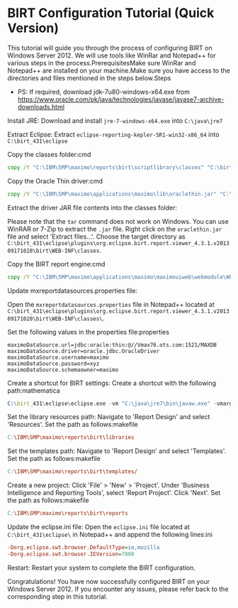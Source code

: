 # BIRT Configuration Tutorial (Quick Version)

This tutorial will guide you through the process of configuring BIRT on Windows Server 2012. We will use tools like WinRar and Notepad++ for various steps in the process.PrerequisitesMake sure WinRar and Notepad++ are installed on your machine.Make sure you have access to the directories and files mentioned in the steps below.Steps

- PS: If required, download jdk-7u80-windows-x64.exe from https://www.oracle.com/pk/java/technologies/javase/javase7-archive-downloads.html


Install JRE: Download and install ```jre-7-windows-x64.exe``` into ```C:\java\jre7```

Extract Eclipse: Extract ```eclipse-reporting-kepler-SR1-win32-x86_64``` into ```C:\birt_431\eclipse```

Copy the classes folder:cmd
```cmd
copy /Y "C:\IBM\SMP\maximo\reports\birt\scriptlibrary\classes" "C:\birt_431\eclipse\plugins\org.eclipse.birt.report.viewer_4.3.1.v201309171028\birt\WEB-INF\"
```

Copy the Oracle Thin driver:cmd
```cmd
copy /Y "C:\IBM\SMP\maximo\applications\maximo\lib\oraclethin.jar" "C:\birt_431\eclipse\plugins\org.eclipse.birt.report.viewer_4.3.1.v201309171028\birt\WEB-INF\lib\"
```

Extract the driver JAR file contents into the classes folder:

Please note that the ```tar``` command does not work on Windows. You can use WinRAR or 7-Zip to extract the ```.jar``` file. Right click on the ```oraclethin.jar``` file and select 'Extract files...'. Choose the target directory as ```C:\birt_431\eclipse\plugins\org.eclipse.birt.report.viewer_4.3.1.v201309171028\birt\WEB-INF\classes```.

Copy the BIRT report engine:cmd
```cmd
copy /Y "C:\IBM\SMP\maximo\applications\maximo\maximouiweb\webmodule\WEB-INF\birt\platform\plugins\org.eclipse.birt.report.engine_4.3.1.v201309161141.jar" "C:\birt_431\eclipse\plugins\"
```

Update mxreportdatasources.properties file:

Open the ```mxreportdatasources.properties``` file in Notepad++ located at ```C:\birt_431\eclipse\plugins\org.eclipse.birt.report.viewer_4.3.1.v201309171028\birt\WEB-INF\classes\```.

Set the following values in the properties file:properties
```properties
maximoDataSource.url=jdbc:oracle:thin:@//Vmax76.ots.com:1521/MAXDB
maximoDataSource.driver=oracle.jdbc.OracleDriver
maximoDataSource.username=maximo
maximoDataSource.password=xyz
maximoDataSource.schemaowner=maximo
```

Create a shortcut for BIRT settings: Create a shortcut with the following path:mathematica
```mathematica
C:\birt_431\eclipse\eclipse.exe -vm "C:\java\jre7\bin\javaw.exe" -vmargs -Xmx512m
```

Set the library resources path: Navigate to 'Report Design' and select 'Resources'. Set the path as follows:makefile
```makefile
C:\IBM\SMP\maximo\reports\birt\libraries
```

Set the templates path: Navigate to 'Report Design' and select 'Templates'. Set the path as follows:makefile
```makefile
C:\IBM\SMP\maximo\reports\birt\templates/
```

Create a new project: Click 'File' &gt; 'New' &gt; 'Project'. Under 'Business Intelligence and Reporting Tools', select 'Report Project'. Click 'Next'. Set the path as follows:makefile
```makefile
C:\IBM\SMP\maximo\reports\birt\reports 
```

Update the eclipse.ini file: Open the ```eclipse.ini``` file located at ```C:\birt_431\eclipse\``` in Notepad++ and append the following lines:ini
```ini
-Dorg.eclipse.swt.browser.DefaultType=ie,mozilla 
-Dorg.eclipse.swt.browser.IEVersion=7000 
```

Restart: Restart your system to complete the BIRT configuration.

Congratulations! You have now successfully configured BIRT on your Windows Server 2012. If you encounter any issues, please refer back to the corresponding step in this tutorial.

